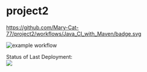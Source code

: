 # project2


https://github.com/Mary-Cat-77/project2/workflows/Java_CI_with_Maven/badge.svg

![example workflow](https://github.com/github/docs/actions/workflows/main.yml/badge.svg)

Status of Last Deployment: <br>
<img src="https://github.com/Mary-Cat-77/project2/workflows/maven.yml/badge.svg?branch=master"></br>
